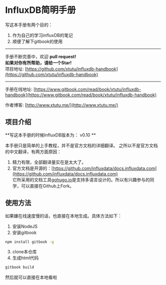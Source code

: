 # InfluxDB简明手册

写这本手册有两个目的：  
1. 作为自己的学习influxDB的笔记  
2. 顺便了解下gitbook的使用

------
手册不断完善中，欢迎 **pull request!**   
**如果对你有所帮助，请给一个Star!**      
项目地址: [https://github.com/xtutu/influxdb-handbook](https://github.com/xtutu/influxdb-handbook)

-------


手册在线地址: [https://www.gitbook.com/read/book/xtutu/influxdb-handbook](https://www.gitbook.com/read/book/xtutu/influxdb-handbook)  

作者博客: [http://www.xtutu.me/](http://www.xtutu.me/)


## 项目介绍
**写这本手册的时候InfluxDB版本为： v0.10  **

本手册只是简单的上手教程，并不是官方文档的详细翻译。    之所以不是官方文档的中文翻译，有两方面原因：  
1. 精力有限，全部翻译量实在是太大了。
2. 官方文档是开源的：[https://github.com/influxdata/docs.influxdata.com](https://github.com/influxdata/docs.influxdata.com)  
它所采用的文档工具[gohugo.io](http://gohugo.io/tutorials/create-a-multilingual-site/)是支持多语言设计的。所以有兴趣参与的同学，可以直接在Github上Fork。


## 使用方法
如果嫌在线速度慢的话，也直接在本地生成。具体方法如下：  
1. 安装NodeJS
2. 安装gitbook
```bash
npm install gitbook -g
```

3. clone本仓库
4. 生成html代码
```bash
gitbook build 
```
然后就可以直接在本地看啦
